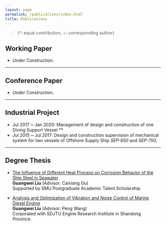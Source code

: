 ```yaml
---
layout: page
permalink: /publications/index.html
title: Publications
---
```


> (†: equal contribution, ~: corresponding author)

## Working Paper

- Under Construction.

---

## Conference Paper

- Under Construction.



---

## Industrial Project

- Jul 2017 ~ Jan 2020: Management of design and construction of one Diving Support Vessel **
- Jul 2015 ~ Jul 2017:  Design and construction supervision of mechanical system for two vessels of Offshore Supply Ship *SEP-650* and *SEP-750*, 
---

## Degree Thesis

- [The Influence of Different Heat Process on Corrosion Behavior of the Ship Steel in Seawater]()<br>**Guangwei Liu** (Advisor: Caixiang Gu)<br>
Supported by SMU Postgraduate Academic Talent Scholarship.

- [Analysis and Optimization of Vibration and Noise Control of Marine Diesel Engine]()<br>**Guangwei Liu** (Advisor: Peng Wang)<br>
Corporated with SDJTU Engine Research Institute in Shandong Province.